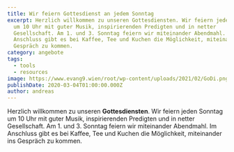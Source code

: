 ```yaml
---
title: Wir feiern Gottesdienst an jedem Sonntag
excerpt: Herzlich willkommen zu unseren Gottesdiensten. Wir feiern jeden Sonntag
  um 10 Uhr mit guter Musik, inspirierenden Predigten und in netter
  Gesellschaft. Am 1. und 3. Sonntag feiern wir miteinander Abendmahl. Im
  Anschluss gibt es bei Kaffee, Tee und Kuchen die Möglichkeit, miteinander ins
  Gespräch zu kommen.
category: angebote
tags:
  - tools
  - resources
image: https://www.evang9.wien/root/wp-content/uploads/2021/02/GoDi.png
publishDate: 2020-03-04T01:00:00.000Z
author: andreas
---
```

Herzlich willkommen zu unseren **Gottesdiensten**. Wir feiern jeden Sonntag um 10 Uhr mit guter Musik, inspirierenden Predigten und in netter Gesellschaft. Am 1. und 3. Sonntag feiern wir miteinander Abendmahl. Im Anschluss gibt es bei Kaffee, Tee und Kuchen die Möglichkeit, miteinander ins Gespräch zu kommen.